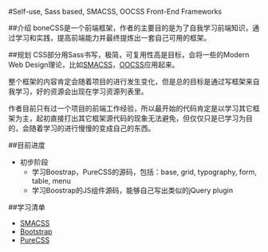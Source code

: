 #Self-use, Sass based, SMACSS, OOCSS Front-End Frameworks

##介绍
boneCSS是一个前端框架，作者的主要目的是为了自我学习前端知识，通过学习和实践，提高前端能力并最终提炼出一套自己可用的框架。

##规划
CSS部分用Sass书写，极简，可复用性高是目标，会将一些的Modern Web Design理论，比如[SMACSS][SMACSS]，[OOCSS][OOCSS]应用起来。

整个框架的内容肯定会随着项目的进行发生变化，但是总的目标是通过写框架来自我学习，好的资源会出现在学习资源列表里。

作者目前只有过一个项目的前端工作经验，所以最开始的代码肯定是以学习其它框架为主，起初直接打出其它框架源代码的现象无法避免，但仅仅只是已学习为目的，会随着学习的进行慢慢的变成自己的东西。

##目前进度

- 初步阶段
	- 学习Boostrap，PureCSS的源码，包括：base, grid, typography, form, table, menu
	- 学习Boostrap的JS组件源码，能够自己写出类似的jQuery plugin

##学习清单

- [SMACSS][SMACSS]
- [Bootstrap][Bootstrap]
- [PureCSS][PureCSS]












[SMACSS]: http://smacss.com 
[OOCSS]: https://github.com/stubbornella/oocss/wiki
[Bootstrap]: [http://getbootstrap.com]
[PureCSS]: http://purecss.io
